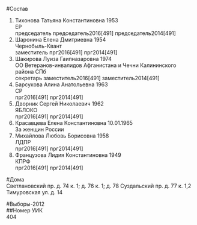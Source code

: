 #Состав  
1. Тихонова Татьяна Константиновна 1953  
    ЕР  
    председатель председатель2016[491] председатель2014[491]  
2. Шаронина Елена Дмитриевна 1954  
    Чернобыль-Квант  
    заместитель прг2016[491] прг2014[491]  
3. Шакирова Луиза Гаипназаровна 1974  
    ОО Ветеранов-инвалидов Афганистана и Чечни Калининского района СПб  
    секретарь заместитель2016[491] заместитель2014[491]  
4. Барсукова Алина Анатольевна 1963  
    СР  
    прг2016[491] прг2014[491]  
5. Дворник Сергей Николаевич 1962  
    ЯБЛОКО  
    прг2016[491] прг2014[491]  
6. Красавцева Елена Константиновна 10.01.1965  
    За женщин России  
7. Михайлова Любовь Борисовна 1958  
    ЛДПР  
    прг2016[491] прг2014[491]  
8. Французова Лидия Константиновна 1949  
    КПРФ  
    прг2016[491] прг2014[491]  
  
#Дома  
Светлановский пр. д. 74 к. 1; д. 76 к. 1; д. 78 Суздальский пр. д. 77 к. 1,2 Тимуровская ул. д. 14  
  
#Выборы-2012  
##Номер УИК  
404  
